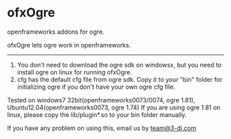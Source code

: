 ofxOgre
=======
openframeworks addons for ogre.

ofxOgre lets ogre work in openframeworks.

*******
1. You don't need to download the ogre sdk on windowsx, but you need to install ogre on linux for running ofxOgre.
2. cfg has the default cfg file from ogre sdk. Copy it to your "bin" folder for initializing ogre if you don't have your own ogre cfg file.

Tested on windows7 32bit(openframeworks0073/0074, ogre 1.81), Ubuntu12.04(openframeworks0073, ogre 1.74)
If you are using ogre 1.81 on linux, please copy the lib/plugin*.so to your bin folder manually.

If you have any problem on using this, email us by team@3-dj.com
